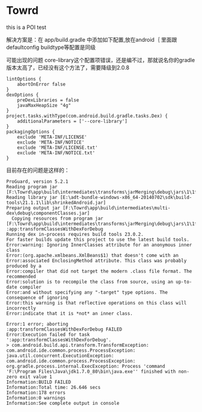 # Towrd
this is a POI test

解决方案是：在 app/build.gradle 中添加如下配置,放在android｛  里面跟defaultconfig  buildtype等配置是同级

可能出现的问题 core-library这个配置项错误，还是编不过，那就说名你的gradle版本太高了，已经没有这个方法了，需要降级到2.0.8


    lintOptions {
        abortOnError false
    }
    dexOptions {
        preDexLibraries = false
        javaMaxHeapSize "4g"
    }
    project.tasks.withType(com.android.build.gradle.tasks.Dex) {
        additionalParameters = ['--core-library']
    }
    packagingOptions {
        exclude 'META-INF/LICENSE'
        exclude 'META-INF/NOTICE'
        exclude 'META-INF/LICENSE.txt'
        exclude 'META-INF/NOTICE.txt'
    }

目前存在的问题是这样的：

    ProGuard, version 5.2.1
    Reading program jar [F:\Towrd\app\build\intermediates\transforms\jarMerging\debug\jars\1\1f\combined.jar]
    Reading library jar [E:\adt-bundle-windows-x86_64-20140702\sdk\build-tools\21.1.1\lib\shrinkedAndroid.jar]
    Preparing output jar [F:\Towrd\app\build\intermediates\multi-dex\debug\componentClasses.jar]
      Copying resources from program jar [F:\Towrd\app\build\intermediates\transforms\jarMerging\debug\jars\1\1f\combined.jar]
    :app:transformClassesWithDexForDebug
    Running dex in-process requires build tools 23.0.2.
    For faster builds update this project to use the latest build tools.
    Error:warning: Ignoring InnerClasses attribute for an anonymous inner class
    Error:(org.apache.xmlbeans.XmlBeans$1) that doesn't come with an
    Error:associated EnclosingMethod attribute. This class was probably produced by a
    Error:compiler that did not target the modern .class file format. The recommended
    Error:solution is to recompile the class from source, using an up-to-date compiler
    Error:and without specifying any "-target" type options. The consequence of ignoring
    Error:this warning is that reflective operations on this class will incorrectly
    Error:indicate that it is *not* an inner class.

    Error:1 error; aborting
    :app:transformClassesWithDexForDebug FAILED
    Error:Execution failed for task ':app:transformClassesWithDexForDebug'.
    > com.android.build.api.transform.TransformException: com.android.ide.common.process.ProcessException: java.util.concurrent.ExecutionException: com.android.ide.common.process.ProcessException: org.gradle.process.internal.ExecException: Process 'command 'F:\Program Files\Java\jdk1.7.0_80\bin\java.exe'' finished with non-zero exit value 1
    Information:BUILD FAILED
    Information:Total time: 26.646 secs
    Information:178 errors
    Information:0 warnings
    Information:See complete output in console



